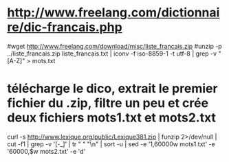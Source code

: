 # http://www.freelang.com/dictionnaire/dic-francais.php
#wget http://www.freelang.com/download/misc/liste_francais.zip
#unzip -p ../liste_francais.zip liste_francais.txt | iconv -f iso-8859-1 -t utf-8 | grep -v "[A-Z]" > mots.txt

# télécharge le dico, extrait le premier fichier du .zip, filtre un peu et crée deux fichiers mots1.txt et mots2.txt
curl -s http://www.lexique.org/public/Lexique381.zip | funzip 2>/dev/null | cut -f1 | grep -v '[-_]' | tr " " "\n" | sort -u | sed -e '1,60000w mots1.txt' -e '60000,$w mots2.txt' -e 'd'
